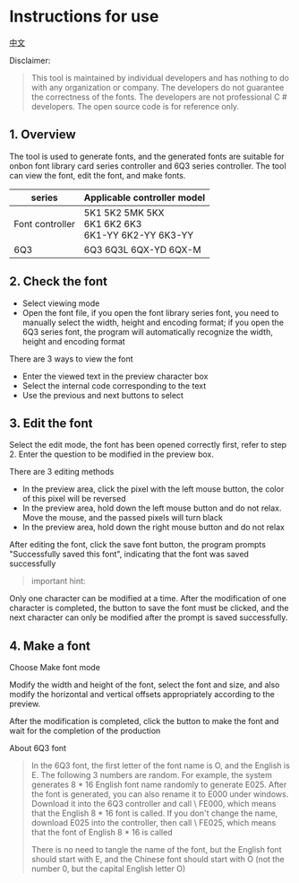 # Instructions for use

[中文](https://github.com/strongercjd/FontTool/blob/master/README.md)

Disclaimer:

> This tool is maintained by individual developers and has nothing to do with any organization or company. The developers do not guarantee the correctness of the fonts. The developers are not professional C # developers. The open source code is for reference only.

## 1. Overview

The tool is used to generate fonts, and the generated fonts are suitable for onbon font library card series controller and 6Q3 series controller. The tool can view the font, edit the font, and make fonts.

| series | Applicable controller model |
| ---------- | -------------------------------- |
| Font controller | 5K1 5K2 5MK 5KX<br>6K1 6K2 6K3<br>6K1-YY 6K2-YY 6K3-YY |
| 6Q3 | 6Q3 6Q3L 6QX-YD 6QX-M |

## 2. Check the font

- Select viewing mode
- Open the font file, if you open the font library series font, you need to manually select the width, height and encoding format; if you open the 6Q3 series font, the program will automatically recognize the width, height and encoding format

There are 3 ways to view the font

- Enter the viewed text in the preview character box
- Select the internal code corresponding to the text
- Use the previous and next buttons to select

## 3. Edit the font

 Select the edit mode, the font has been opened correctly first, refer to step 2. Enter the question to be modified in the preview box.

There are 3 editing methods  

- In the preview area, click the pixel with the left mouse button, the color of this pixel will be reversed
- In the preview area, hold down the left mouse button and do not relax. Move the mouse, and the passed pixels will turn black
- In the preview area, hold down the right mouse button and do not relax

After editing the font, click the save font button, the program prompts "Successfully saved this font", indicating that the font was saved successfully

> important hint:

Only one character can be modified at a time. After the modification of one character is completed, the button to save the font must be clicked, and the next character can only be modified after the prompt is saved successfully.

## 4. Make a font

 Choose Make font mode

Modify the width and height of the font, select the font and size, and also modify the horizontal and vertical offsets appropriately according to the preview.

After the modification is completed, click the button to make the font and wait for the completion of the production  



About 6Q3 font
> In the 6Q3 font, the first letter of the font name is O, and the English is E. The following 3 numbers are random. For example, the system generates 8 * 16 English font name randomly to generate E025. After the font is generated, you can also rename it to E000 under windows. Download it into the 6Q3 controller and call \\ FE000, which means that the English 8 * 16 font is called. If you don't change the name, download E025 into the controller, then call \\ FE025, which means that the font of English 8 * 16 is called
> 
>There is no need to tangle the name of the font, but the English font should start with E, and the Chinese font should start with O (not the number 0, but the capital English letter O)  





